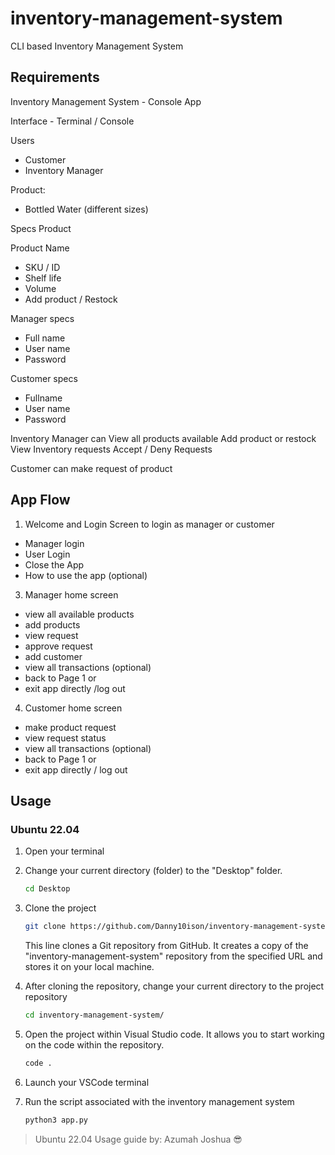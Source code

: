 # inventory-management-system
CLI based Inventory Management System

## Requirements

Inventory Management System - Console App

Interface - Terminal / Console

Users
 
 - Customer
 - Inventory Manager
	
Product:
 
 - Bottled Water (different sizes)
	
 	
Specs Product

Product Name
 
 - SKU / ID
 - Shelf life
 - Volume
 - Add product / Restock
	
Manager specs
 
 - Full name
 - User name
 - Password
	
Customer specs
 
 - Fullname
 - User name
 - Password
	
Inventory Manager can
	View all products available
	Add product or restock
	View Inventory requests
	Accept / Deny Requests
	
Customer can
	make request of product
	
## App Flow


1. Welcome and Login Screen to login as manager or customer

- Manager login
- User Login
- Close the App
- How to use the app (optional)
	
3. Manager home screen 

- view all available products
- add products
- view request
- approve request
- add customer
- view all transactions (optional)
- back to Page 1 or 
- exit app directly /log out
	
4. Customer home screen

- make product request
- view request status
- view all transactions (optional)
- back to Page 1 or
- exit app directly / log out


## Usage 

###  Ubuntu 22.04

1. Open your terminal

2. Change your current directory (folder) to the "Desktop" folder.
   ```bash
   cd Desktop
   ```

3. Clone the project
   ```bash
   git clone https://github.com/Danny10ison/inventory-management-system.git
   ```
   This line clones a Git repository from GitHub. It creates a copy of the "inventory-management-system" repository from the specified URL and stores it on your local machine.

4. After cloning the repository, change your current directory to the project repository
   ```bash
   cd inventory-management-system/
   ```

5. Open the project within Visual Studio code. It allows you to start working on the code within the repository.
   ```bash
   code .
   ```
6. Launch your VSCode terminal

7. Run the script associated with the inventory management system
   ```bash
   python3 app.py
   ```

> Ubuntu 22.04 Usage guide by: Azumah Joshua :sunglasses:
